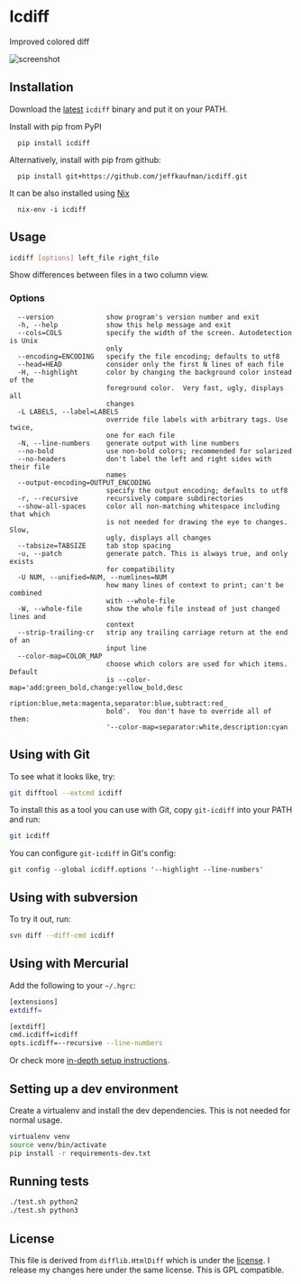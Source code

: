 # Icdiff

Improved colored diff

![screenshot](http://www.jefftk.com/icdiff-css-demo.png)

## Installation

Download the [latest](https://github.com/jeffkaufman/icdiff/releases) `icdiff` binary and put it on your PATH.

Install with pip from PyPI
```
  pip install icdiff
```

Alternatively, install with pip from github:
```
  pip install git+https://github.com/jeffkaufman/icdiff.git
```

It can be also installed using [Nix](https://nixos.org/nix/)

```
  nix-env -i icdiff
```

## Usage

```sh
icdiff [options] left_file right_file
```

Show differences between files in a two column view.

### Options
```
  --version             show program's version number and exit
  -h, --help            show this help message and exit
  --cols=COLS           specify the width of the screen. Autodetection is Unix
                        only
  --encoding=ENCODING   specify the file encoding; defaults to utf8
  --head=HEAD           consider only the first N lines of each file
  -H, --highlight       color by changing the background color instead of the
                        foreground color.  Very fast, ugly, displays all
                        changes
  -L LABELS, --label=LABELS
                        override file labels with arbitrary tags. Use twice,
                        one for each file
  -N, --line-numbers    generate output with line numbers
  --no-bold             use non-bold colors; recommended for solarized
  --no-headers          don't label the left and right sides with their file
                        names
  --output-encoding=OUTPUT_ENCODING
                        specify the output encoding; defaults to utf8
  -r, --recursive       recursively compare subdirectories
  --show-all-spaces     color all non-matching whitespace including that which
                        is not needed for drawing the eye to changes.  Slow,
                        ugly, displays all changes
  --tabsize=TABSIZE     tab stop spacing
  -u, --patch           generate patch. This is always true, and only exists
                        for compatibility
  -U NUM, --unified=NUM, --numlines=NUM
                        how many lines of context to print; can't be combined
                        with --whole-file
  -W, --whole-file      show the whole file instead of just changed lines and
                        context
  --strip-trailing-cr   strip any trailing carriage return at the end of an
                        input line
  --color-map=COLOR_MAP
                        choose which colors are used for which items. Default
                        is --color-map='add:green_bold,change:yellow_bold,desc
                        ription:blue,meta:magenta,separator:blue,subtract:red_
                        bold'.  You don't have to override all of them:
                        '--color-map=separator:white,description:cyan
```

## Using with Git

To see what it looks like, try:

```sh
git difftool --extcmd icdiff
```

To install this as a tool you can use with Git, copy
`git-icdiff` into your PATH and run:

```sh
git icdiff
```

You can configure `git-icdiff` in Git's config:

```
git config --global icdiff.options '--highlight --line-numbers'
```

## Using with subversion

To try it out, run:

```sh
svn diff --diff-cmd icdiff
```

## Using with Mercurial

Add the following to your `~/.hgrc`:

```sh
[extensions]
extdiff=

[extdiff]
cmd.icdiff=icdiff
opts.icdiff=--recursive --line-numbers
```

Or check more [in-depth setup instructions](http://ianobermiller.com/blog/2016/07/14/side-by-side-diffs-for-mercurial-hg-icdiff-revisited/).

## Setting up a dev environment

Create a virtualenv and install the dev dependencies.
This is not needed for normal usage.

```sh
virtualenv venv
source venv/bin/activate
pip install -r requirements-dev.txt
```

## Running tests

```sh
./test.sh python2
./test.sh python3
```

## License

This file is derived from `difflib.HtmlDiff` which is under the [license](http://www.python.org/download/releases/2.6.2/license/).
I release my changes here under the same license.  This is GPL compatible.
